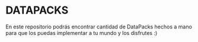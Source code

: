 # DATAPACKS
En este repositorio podrás encontrar cantidad de DataPacks hechos a mano para que los puedas implementar a tu mundo y los disfrutes :)
